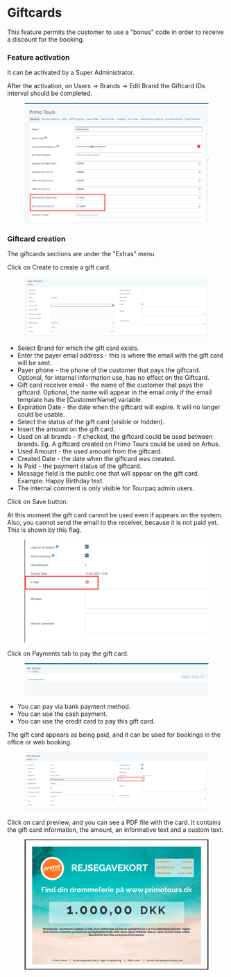 # Giftcards

This feature permits the customer to use a "bonus" code in order to receive a discount for the booking.

### Feature activation <a href="#feature-activation" id="feature-activation"></a>

It can be activated by a Super Administrator.

After the activation, on Users -> Brands -> Edit Brand the Giftcard IDs interval should be completed.

<figure><img src=".gitbook/assets/image (13).png" alt=""><figcaption></figcaption></figure>

### Giftcard creation <a href="#giftcard-creation" id="giftcard-creation"></a>

The giftcards sections are under the "Extras" menu.

Click on Create to create a gift card.&#x20;

<figure><img src=".gitbook/assets/image (14).png" alt=""><figcaption></figcaption></figure>

* Select Brand for which the gift card exists.&#x20;
* Enter the payer email address - this is where the email with the gift card will be sent.&#x20;
* Payer phone - the phone of the customer that pays the giftcard. Optional, for internal information use, has no effect on the Giftcard.
* Gift card receiver email - the name of the customer that pays the giftcard. Optional, the name will appear in the email only if the email template has the \[CustomerName] variable.
* Expiration Date - the date when the giftcard will expire. It will no longer could be usable.
* Select the status of the gift card (visible or hidden).&#x20;
* Insert the amount on the gift card.&#x20;
* Used on all brands - if checked, the giftcard could be used between brands. Eg. A giftcard created on Primo Tours could be used on Arhus.
* Used Amount - the used amount from the giftcard.
* Created Date - the date when the giftcard was created.
* Is Paid - the payment status of the giftcard.
* Message field is the public one that will appear on the gift card. Example: Happy Birthday text.&#x20;
* The internal comment is only visible for Tourpaq admin users.&#x20;

Click on Save button.&#x20;

At this moment the gift card cannot be used even if appears on the system. Also, you cannot send the email to the receiver, because it is not paid yet. This is shown by this flag.&#x20;

<figure><img src=".gitbook/assets/image (16).png" alt=""><figcaption></figcaption></figure>

Click on Payments tab to pay the gift card.&#x20;

<figure><img src=".gitbook/assets/image (15).png" alt=""><figcaption></figcaption></figure>

* You can pay via bank payment method.&#x20;
* You can use the cash payment.&#x20;
* You can use the credit card to pay this gift card.&#x20;

The gift card appears as being paid, and it can be used for bookings in the office or web booking.

<figure><img src=".gitbook/assets/image (19).png" alt=""><figcaption></figcaption></figure>

Click on card preview, and you can see a PDF file with the card. It contains the gift card information, the amount, an informative text and a custom text.

<figure><img src=".gitbook/assets/image (18).png" alt=""><figcaption></figcaption></figure>
